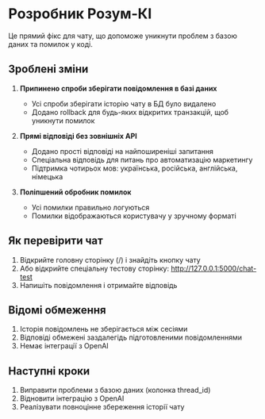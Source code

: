 # Розробник Розум-КІ

Це прямий фікс для чату, що допоможе уникнути проблем з базою даних та помилок у коді.

## Зроблені зміни

1. **Припинено спроби зберігати повідомлення в базі даних**
   - Усі спроби зберігати історію чату в БД було видалено
   - Додано rollback для будь-яких відкритих транзакцій, щоб уникнути помилок

2. **Прямі відповіді без зовнішніх API**
   - Додано прості відповіді на найпоширеніші запитання
   - Спеціальна відповідь для питань про автоматизацію маркетингу
   - Підтримка чотирьох мов: українська, російська, англійська, німецька

3. **Поліпшений обробник помилок**
   - Усі помилки правильно логуються
   - Помилки відображаються користувачу у зручному форматі

## Як перевірити чат

1. Відкрийте головну сторінку (/) і знайдіть кнопку чату
2. Або відкрийте спеціальну тестову сторінку: http://127.0.0.1:5000/chat-test
3. Напишіть повідомлення і отримайте відповідь

## Відомі обмеження

1. Історія повідомлень не зберігається між сесіями
2. Відповіді обмежені заздалегідь підготовленими повідомленнями
3. Немає інтеграції з OpenAI

## Наступні кроки

1. Виправити проблеми з базою даних (колонка thread_id)
2. Відновити інтеграцію з OpenAI
3. Реалізувати повноцінне збереження історії чату
